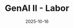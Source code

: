---
layout: lecture
published: true    # jekyll on to ensure lecture content is rendered
released: false    # custom variable to display link on webpage
number: 8
week: 8
date: 2025-10-16
presented_by: Lisa Yan
title: GenAI II - Labor
files:
  slides: 
  survey: 
    name:
    link: 
    required: 
  additional_files:
readings: 
  - name: "To predict and serve?"
    link: "https://rss.onlinelibrary.wiley.com/doi/full/10.1111/j.1740-9713.2016.00960.x"
    target: 
    author: "Kristian Lum, William Isaac"
    publisher: "Royal Statistical Society"
    year: 2016
    type: recommended
    is_h195: true
    edpost:
  - name: "To predict and serve?"
    link: "https://rss.onlinelibrary.wiley.com/doi/full/10.1111/j.1740-9713.2016.00960.x"
    target: 
    author: "Kristian Lum, William Isaac"
    publisher: "Royal Statistical Society"
    year: 2016
    type: recommended
    is_h195: false
    edpost:    
    
  - name: "Violence in Blue"
    link: "https://granta.com/violence-in-blue"
    target: 
    author: "Patrick Ball"
    publisher: "Granta"
    year: 2020
    type: recommended
    is_h195: true
    edpost:
  - name: "Violence in Blue"
    link: "https://granta.com/violence-in-blue"
    target: 
    author: "Patrick Ball"
    publisher: "Granta"
    year: 2020
    type: recommended
    is_h195: false
    edpost:

  - name: "Hidden Pentagon Records Reveal Patterns of Failure in Deadly Airstrikes"
    link: "https://www.nytimes.com/interactive/2021/12/18/us/airstrikes-pentagon-records-civilian-deaths.html"
    target: 
    author: "Azmat Khan"
    publisher: "New York Times"
    year: 2021
    type: optional
    is_h195: true
    edpost:


  - name: "Hidden Pentagon Records Reveal Patterns of Failure in Deadly Airstrikes"
    link: "https://www.nytimes.com/interactive/2021/12/18/us/airstrikes-pentagon-records-civilian-deaths.html"
    target: 
    author: "Azmat Khan"
    publisher: "New York Times"
    year: 2021
    type: optional
    is_h195: 
    edpost:
  
---